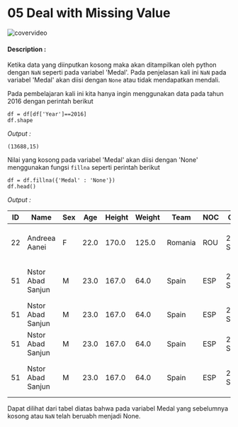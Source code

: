 # 05 Deal with Missing Value

![covervideo](http://bit.ly/makeaicovervideo)

#### **Description :**
Ketika data yang diinputkan kosong maka akan ditampilkan oleh python dengan ```NaN``` seperti pada variabel 'Medal'. Pada penjelasan kali ini ```NaN``` pada variabel 'Medal' akan diisi dengan ```None``` atau tidak mendapatkan mendali. 

Pada pembelajaran kali ini kita hanya ingin menggunakan data pada tahun 2016 dengan perintah berikut
```
df = df[df['Year']==2016]
df.shape
```
*Output :*
```
(13688,15)
```

Nilai yang kosong pada variabel 'Medal' akan diisi dengan 'None' menggunakan fungsi ```fillna``` seperti perintah berikut
```
df = df.fillna({'Medal' : 'None'})
df.head()
```
*Output :*

| ID | Name              | Sex | Age  | Height | Weight | Team    | NOC | Games       | Year | Season | City           | Sport         | Event                                   | Medal |
|----|-------------------|-----|------|--------|--------|---------|-----|-------------|------|--------|----------------|---------------|-----------------------------------------|-------|
| 22 | Andreea Aanei     | F   | 22.0 | 170.0  | 125.0  | Romania | ROU | 2016 Summer | 2016 | Summer | Rio de Janeiro | Weightlifting | Weightlifting Women's Super-Heavyweight | None  |
| 51 | Nstor Abad Sanjun | M   | 23.0 | 167.0  | 64.0   | Spain   | ESP | 2016 Summer | 2016 | Summer | Rio de Janeiro | Gymnastics    | Gymnastics Men's Individual All-Around  | None  |
| 51 | Nstor Abad Sanjun | M   | 23.0 | 167.0  | 64.0   | Spain   | ESP | 2016 Summer | 2016 | Summer | Rio de Janeiro | Gymnastics    | Gymnastics Men's Floor Exercise         | None  |
| 51 | Nstor Abad Sanjun | M   | 23.0 | 167.0  | 64.0   | Spain   | ESP | 2016 Summer | 2016 | Summer | Rio de Janeiro | Gymnastics    | Gymnastics Men's Parallel Bars          | None  |
| 51 | Nstor Abad Sanjun | M   | 23.0 | 167.0  | 64.0   | Spain   | ESP | 2016 Summer | 2016 | Summer | Rio de Janeiro | Gymnastics    | Gymnastics Men's Horizontal Bar         | None  |

Dapat dilihat dari tabel diatas bahwa pada variabel Medal yang sebelumnya kosong atau ```NaN``` telah beruabh menjadi None.